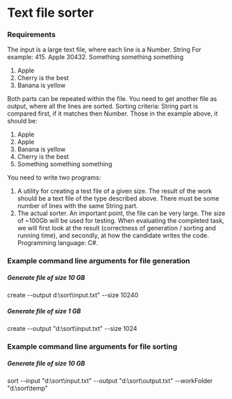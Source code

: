 # Text file sorter
### Requirements
The input is a large text file, where each line is a Number. String
For example:
415. Apple
30432. Something something something
1. Apple
32. Cherry is the best
2. Banana is yellow

Both parts can be repeated within the file. You need to get another file as output, where all
the lines are sorted. Sorting criteria: String part is compared first, if it matches then
Number.
Those in the example above, it should be:
1. Apple
415. Apple
2. Banana is yellow
32. Cherry is the best
30432. Something something something

You need to write two programs:
1. A utility for creating a test file of a given size. The result of the work should be a text file
of the type described above. There must be some number of lines with the same String
part.
2. The actual sorter. An important point, the file can be very large. The size of ~100Gb will
be used for testing.
When evaluating the completed task, we will first look at the result (correctness of
generation / sorting and running time), and secondly, at how the candidate writes the code.
Programming language: C#.

### Example command line arguments for file generation
##### Generate file of size 10 GB
create --output d:\sort\input.txt" --size 10240
##### Generate file of size 1 GB
create --output "d:\sort\input.txt" --size 1024

### Example command line arguments for file sorting
##### Generate file of size 10 GB
sort --input "d:\sort\input.txt" --output "d:\sort\output.txt" --workFolder "d:\sort\temp"
